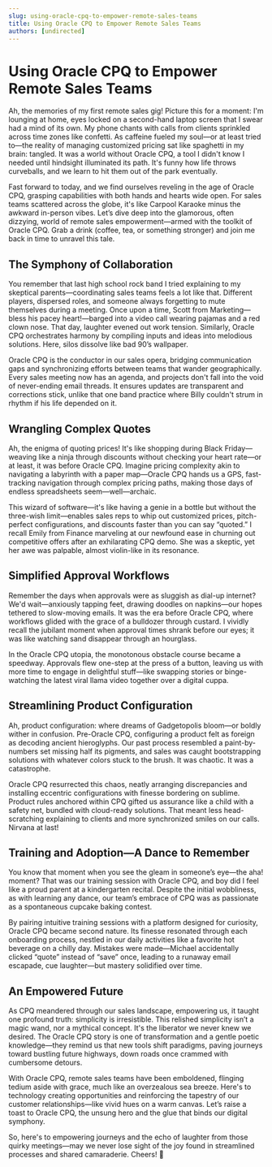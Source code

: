 ```yaml
---
slug: using-oracle-cpq-to-empower-remote-sales-teams
title: Using Oracle CPQ to Empower Remote Sales Teams
authors: [undirected]
---
```



# Using Oracle CPQ to Empower Remote Sales Teams

Ah, the memories of my first remote sales gig! Picture this for a moment: I'm lounging at home, eyes locked on a second-hand laptop screen that I swear had a mind of its own. My phone chants with calls from clients sprinkled across time zones like confetti. As caffeine fueled my soul—or at least tried to—the reality of managing customized pricing sat like spaghetti in my brain: tangled. It was a world without Oracle CPQ, a tool I didn't know I needed until hindsight illuminated its path. It's funny how life throws curveballs, and we learn to hit them out of the park eventually.

Fast forward to today, and we find ourselves reveling in the age of Oracle CPQ, grasping capabilities with both hands and hearts wide open. For sales teams scattered across the globe, it's like Carpool Karaoke minus the awkward in-person vibes. Let’s dive deep into the glamorous, often dizzying, world of remote sales empowerment—armed with the toolkit of Oracle CPQ. Grab a drink (coffee, tea, or something stronger) and join me back in time to unravel this tale.

## The Symphony of Collaboration

You remember that last high school rock band I tried explaining to my skeptical parents—coordinating sales teams feels a lot like that. Different players, dispersed roles, and someone always forgetting to mute themselves during a meeting. Once upon a time, Scott from Marketing—bless his pacey heart!—barged into a video call wearing pajamas and a red clown nose. That day, laughter evened out work tension. Similarly, Oracle CPQ orchestrates harmony by compiling inputs and ideas into melodious solutions. Here, silos dissolve like bad 90’s wallpaper.

Oracle CPQ is the conductor in our sales opera, bridging communication gaps and synchronizing efforts between teams that wander geographically. Every sales meeting now has an agenda, and projects don't fall into the void of never-ending email threads. It ensures updates are transparent and corrections stick, unlike that one band practice where Billy couldn't strum in rhythm if his life depended on it.

## Wrangling Complex Quotes

Ah, the enigma of quoting prices! It's like shopping during Black Friday—weaving like a ninja through discounts without checking your heart rate—or at least, it was before Oracle CPQ. Imagine pricing complexity akin to navigating a labyrinth with a paper map—Oracle CPQ hands us a GPS, fast-tracking navigation through complex pricing paths, making those days of endless spreadsheets seem—well—archaic. 

This wizard of software—it's like having a genie in a bottle but without the three-wish limit—enables sales reps to whip out customized prices, pitch-perfect configurations, and discounts faster than you can say “quoted.” I recall Emily from Finance marveling at our newfound ease in churning out competitive offers after an exhilarating CPQ demo. She was a skeptic, yet her awe was palpable, almost violin-like in its resonance.

## Simplified Approval Workflows

Remember the days when approvals were as sluggish as dial-up internet? We'd wait—anxiously tapping feet, drawing doodles on napkins—our hopes tethered to slow-moving emails. It was the era before Oracle CPQ, where workflows glided with the grace of a bulldozer through custard. I vividly recall the jubilant moment when approval times shrank before our eyes; it was like watching sand disappear through an hourglass.

In the Oracle CPQ utopia, the monotonous obstacle course became a speedway. Approvals flew one-step at the press of a button, leaving us with more time to engage in delightful stuff—like swapping stories or binge-watching the latest viral llama video together over a digital cuppa.

## Streamlining Product Configuration

Ah, product configuration: where dreams of Gadgetopolis bloom—or boldly wither in confusion. Pre-Oracle CPQ, configuring a product felt as foreign as decoding ancient hieroglyphs. Our past process resembled a paint-by-numbers set missing half its pigments, and sales was caught bootstrapping solutions with whatever colors stuck to the brush. It was chaotic. It was a catastrophe.

Oracle CPQ resurrected this chaos, neatly arranging discrepancies and installing eccentric configurations with finesse bordering on sublime. Product rules anchored within CPQ gifted us assurance like a child with a safety net, bundled with cloud-ready solutions. That meant less head-scratching explaining to clients and more synchronized smiles on our calls. Nirvana at last!

## Training and Adoption—A Dance to Remember

You know that moment when you see the gleam in someone’s eye—the aha! moment? That was our training session with Oracle CPQ, and boy did I feel like a proud parent at a kindergarten recital. Despite the initial wobbliness, as with learning any dance, our team’s embrace of CPQ was as passionate as a spontaneous cupcake baking contest.

By pairing intuitive training sessions with a platform designed for curiosity, Oracle CPQ became second nature. Its finesse resonated through each onboarding process, nestled in our daily activities like a favorite hot beverage on a chilly day. Mistakes were made—Michael accidentally clicked “quote” instead of “save” once, leading to a runaway email escapade, cue laughter—but mastery solidified over time.

## An Empowered Future

As CPQ meandered through our sales landscape, empowering us, it taught one profound truth: simplicity is irresistible. This relished simplicity isn’t a magic wand, nor a mythical concept. It's the liberator we never knew we desired. The Oracle CPQ story is one of transformation and a gentle poetic knowledge—they remind us that new tools shift paradigms, paving journeys toward bustling future highways, down roads once crammed with cumbersome detours.

With Oracle CPQ, remote sales teams have been emboldened, flinging tedium aside with grace, much like an overzealous sea breeze. Here's to technology creating opportunities and reinforcing the tapestry of our customer relationships—like vivid hues on a warm canvas. Let’s raise a toast to Oracle CPQ, the unsung hero and the glue that binds our digital symphony.

So, here's to empowering journeys and the echo of laughter from those quirky meetings—may we never lose sight of the joy found in streamlined processes and shared camaraderie. Cheers! 🍷